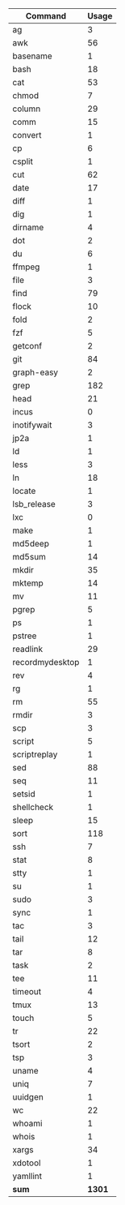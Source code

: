 | Command          | Usage     |
| ---              | ---       |
| ag               | 3         |
| awk              | 56        |
| basename         | 1         |
| bash             | 18        |
| cat              | 53        |
| chmod            | 7         |
| column           | 29        |
| comm             | 15        |
| convert          | 1         |
| cp               | 6         |
| csplit           | 1         |
| cut              | 62        |
| date             | 17        |
| diff             | 1         |
| dig              | 1         |
| dirname          | 4         |
| dot              | 2         |
| du               | 6         |
| ffmpeg           | 1         |
| file             | 3         |
| find             | 79        |
| flock            | 10        |
| fold             | 2         |
| fzf              | 5         |
| getconf          | 2         |
| git              | 84        |
| graph-easy       | 2         |
| grep             | 182       |
| head             | 21        |
| incus            | 0         |
| inotifywait      | 3         |
| jp2a             | 1         |
| ld               | 1         |
| less             | 3         |
| ln               | 18        |
| locate           | 1         |
| lsb_release      | 3         |
| lxc              | 0         |
| make             | 1         |
| md5deep          | 1         |
| md5sum           | 14        |
| mkdir            | 35        |
| mktemp           | 14        |
| mv               | 11        |
| pgrep            | 5         |
| ps               | 1         |
| pstree           | 1         |
| readlink         | 29        |
| recordmydesktop  | 1         |
| rev              | 4         |
| rg               | 1         |
| rm               | 55        |
| rmdir            | 3         |
| scp              | 3         |
| script           | 5         |
| scriptreplay     | 1         |
| sed              | 88        |
| seq              | 11        |
| setsid           | 1         |
| shellcheck       | 1         |
| sleep            | 15        |
| sort             | 118       |
| ssh              | 7         |
| stat             | 8         |
| stty             | 1         |
| su               | 1         |
| sudo             | 3         |
| sync             | 1         |
| tac              | 3         |
| tail             | 12        |
| tar              | 8         |
| task             | 2         |
| tee              | 11        |
| timeout          | 4         |
| tmux             | 13        |
| touch            | 5         |
| tr               | 22        |
| tsort            | 2         |
| tsp              | 3         |
| uname            | 4         |
| uniq             | 7         |
| uuidgen          | 1         |
| wc               | 22        |
| whoami           | 1         |
| whois            | 1         |
| xargs            | 34        |
| xdotool          | 1         |
| yamllint         | 1         |
| __sum__          | __1301__  |
